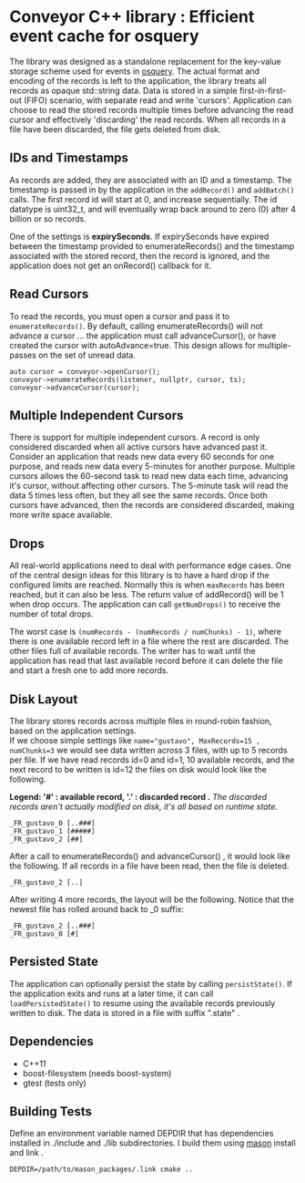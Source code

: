 # Conveyor C++ library : Efficient event cache for osquery

The library was designed as a standalone replacement for the key-value storage scheme used for events in [osquery](https://github.com:osquery/osquery).  The actual format and encoding of the records is left to the application, the library treats all records as opaque std::string data.
Data is stored in a simple first-in-first-out (FIFO) scenario, with separate read and write 'cursors'.  Application can choose to read the stored records multiple times before advancing the read cursor and effectively 'discarding' the read records.  When all records in a file have been discarded, the file gets deleted from disk.

## IDs and Timestamps
As records are added, they are associated with an ID and a timestamp.  The timestamp is passed in by the application in the `addRecord()` and `addBatch()` calls.  The first record id will start at 0, and increase sequentially.  The id datatype is uint32_t, and will eventually wrap back around to zero (0) after 4 billion or so records.

One of the settings is **expirySeconds**.  If expirySeconds have expired between the timestamp provided to enumerateRecords() and the timestamp associated with the stored record, then the record is ignored, and the application does not get an onRecord() callback for it.

## Read Cursors
To read the records, you must open a cursor and pass it to `enumerateRecords()`.
By default, calling enumerateRecords() will not advance a cursor ...  the application must call advanceCursor(), or have created the cursor with autoAdvance=true.  This design allows for multiple-passes on the set of unread data.
```
auto cursor = conveyor->openCursor();
conveyor->enumerateRecords(listener, nullptr, cursor, ts);
conveyor->advanceCursor(cursor);
```

## Multiple Independent Cursors
There is support for multiple independent cursors.  A record is only considered discarded when all active cursors have advanced past it.
Consider an application that reads new data every 60 seconds for one purpose, and reads new data every 5-minutes for another purpose.  Multiple cursors allows the 60-second task to read new data each time, advancing it's cursor, without affecting other cursors.  The 5-minute task will read the data 5 times less often, but they all see the same records.  Once both cursors have advanced, then the records are considered discarded, making more write space available.

## Drops
All real-world applications need to deal with performance edge cases.  One of the central design ideas for this library is to have a hard drop if the configured limits are reached.  Normally this is when `maxRecords` has been reached, but it can also be less.  The return value of addRecord() will be 1 when drop occurs.  The application can call `getNumDrops()` to receive the number of total drops.

The worst case is `(numRecords - (numRecords / numChunks) - 1)`, where there is one available record left in a file where the rest are discarded.  The other files full of available records.  The writer has to wait until the application has read that last available record before it can delete the file and start a fresh one to add more records.

## Disk Layout
The library stores records across multiple files in round-robin fashion, based on the application settings.  
If we choose simple settings like
`name="gustavo", MaxRecords=15 , numChunks=3` we would see data written across 3 files, with up to 5 records per file.
If we have read records id=0 and id=1, 10 available records, and the next record to be written is id=12 the files on disk would look like the following.

**Legend: '#' : available record, '.' : discarded record .**  *The discarded records aren't actually modified on disk, it's all based on runtime state.*
```
_FR_gustavo_0 [..###]
_FR_gustavo_1 [#####]
_FR_gustavo_2 [##]
```
After a call to enumerateRecords() and advanceCursor() , it would look like the following.  If all records in a file have been read, then the file is deleted.
```
_FR_gustavo_2 [..]
```
After writing 4 more records, the layout will be the following.  Notice that the newest file has rolled around back to \_0 suffix:
```
_FR_gustavo_2 [..###]
_FR_gustavo_0 [#]
```

## Persisted State
The application can optionally persist the state by calling `persistState()`.  If the application exits and runs at a later time, it can call `loadPersistedState()` to resume using the available records previously written to disk.  The data is stored in a file with suffix ".state" .

## Dependencies

- C++11
- boost-filesystem (needs boost-system)
- gtest (tests only)

## Building Tests
Define an environment variable named DEPDIR that has dependencies installed in ./include and ./lib subdirectories.  I build them using [mason](https://github.com/mapbox/mason) install and link .
```
DEPDIR=/path/to/mason_packages/.link cmake ..
```
